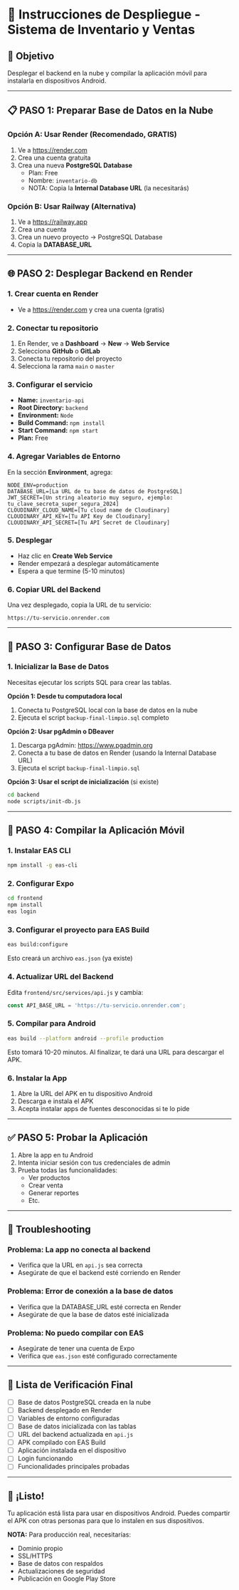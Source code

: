# 📱 Instrucciones de Despliegue - Sistema de Inventario y Ventas

## 🎯 Objetivo
Desplegar el backend en la nube y compilar la aplicación móvil para instalarla en dispositivos Android.

---

## 📋 PASO 1: Preparar Base de Datos en la Nube

### Opción A: Usar Render (Recomendado, GRATIS)

1. Ve a https://render.com
2. Crea una cuenta gratuita
3. Crea una nueva **PostgreSQL Database**
   - Plan: Free
   - Nombre: `inventario-db`
   - NOTA: Copia la **Internal Database URL** (la necesitarás)

### Opción B: Usar Railway (Alternativa)

1. Ve a https://railway.app
2. Crea una cuenta
3. Crea un nuevo proyecto → PostgreSQL Database
4. Copia la **DATABASE_URL**

---

## 🌐 PASO 2: Desplegar Backend en Render

### 1. Crear cuenta en Render
- Ve a https://render.com y crea una cuenta (gratis)

### 2. Conectar tu repositorio
1. En Render, ve a **Dashboard** → **New** → **Web Service**
2. Selecciona **GitHub** o **GitLab**
3. Conecta tu repositorio del proyecto
4. Selecciona la rama `main` o `master`

### 3. Configurar el servicio
- **Name:** `inventario-api`
- **Root Directory:** `backend`
- **Environment:** `Node`
- **Build Command:** `npm install`
- **Start Command:** `npm start`
- **Plan:** Free

### 4. Agregar Variables de Entorno
En la sección **Environment**, agrega:

```env
NODE_ENV=production
DATABASE_URL=[La URL de tu base de datos de PostgreSQL]
JWT_SECRET=[Un string aleatorio muy seguro, ejemplo: tu_clave_secreta_super_segura_2024]
CLOUDINARY_CLOUD_NAME=[Tu cloud name de Cloudinary]
CLOUDINARY_API_KEY=[Tu API Key de Cloudinary]
CLOUDINARY_API_SECRET=[Tu API Secret de Cloudinary]
```

### 5. Desplegar
- Haz clic en **Create Web Service**
- Render empezará a desplegar automáticamente
- Espera a que termine (5-10 minutos)

### 6. Copiar URL del Backend
Una vez desplegado, copia la URL de tu servicio:
```
https://tu-servicio.onrender.com
```

---

## 💾 PASO 3: Configurar Base de Datos

### 1. Inicializar la Base de Datos
Necesitas ejecutar los scripts SQL para crear las tablas.

**Opción 1: Desde tu computadora local**
1. Conecta tu PostgreSQL local con la base de datos en la nube
2. Ejecuta el script `backup-final-limpio.sql` completo

**Opción 2: Usar pgAdmin o DBeaver**
1. Descarga pgAdmin: https://www.pgadmin.org
2. Conecta a tu base de datos en Render (usando la Internal Database URL)
3. Ejecuta el script `backup-final-limpio.sql`

**Opción 3: Usar el script de inicialización** (si existe)
```bash
cd backend
node scripts/init-db.js
```

---

## 📱 PASO 4: Compilar la Aplicación Móvil

### 1. Instalar EAS CLI
```bash
npm install -g eas-cli
```

### 2. Configurar Expo
```bash
cd frontend
npm install
eas login
```

### 3. Configurar el proyecto para EAS Build
```bash
eas build:configure
```

Esto creará un archivo `eas.json` (ya existe)

### 4. Actualizar URL del Backend

Edita `frontend/src/services/api.js` y cambia:

```javascript
const API_BASE_URL = 'https://tu-servicio.onrender.com';
```

### 5. Compilar para Android
```bash
eas build --platform android --profile production
```

Esto tomará 10-20 minutos. Al finalizar, te dará una URL para descargar el APK.

### 6. Instalar la App
1. Abre la URL del APK en tu dispositivo Android
2. Descarga e instala el APK
3. Acepta instalar apps de fuentes desconocidas si te lo pide

---

## ✅ PASO 5: Probar la Aplicación

1. Abre la app en tu Android
2. Intenta iniciar sesión con tus credenciales de admin
3. Prueba todas las funcionalidades:
   - Ver productos
   - Crear venta
   - Generar reportes
   - Etc.

---

## 🔧 Troubleshooting

### Problema: La app no conecta al backend
- Verifica que la URL en `api.js` sea correcta
- Asegúrate de que el backend esté corriendo en Render

### Problema: Error de conexión a la base de datos
- Verifica que la DATABASE_URL esté correcta en Render
- Asegúrate de que la base de datos esté inicializada

### Problema: No puedo compilar con EAS
- Asegúrate de tener una cuenta de Expo
- Verifica que `eas.json` esté configurado correctamente

---

## 📝 Lista de Verificación Final

- [ ] Base de datos PostgreSQL creada en la nube
- [ ] Backend desplegado en Render
- [ ] Variables de entorno configuradas
- [ ] Base de datos inicializada con las tablas
- [ ] URL del backend actualizada en `api.js`
- [ ] APK compilado con EAS Build
- [ ] Aplicación instalada en el dispositivo
- [ ] Login funcionando
- [ ] Funcionalidades principales probadas

---

## 🎉 ¡Listo!

Tu aplicación está lista para usar en dispositivos Android. Puedes compartir el APK con otras personas para que lo instalen en sus dispositivos.

**NOTA:** Para producción real, necesitarías:
- Dominio propio
- SSL/HTTPS
- Base de datos con respaldos
- Actualizaciones de seguridad
- Publicación en Google Play Store



